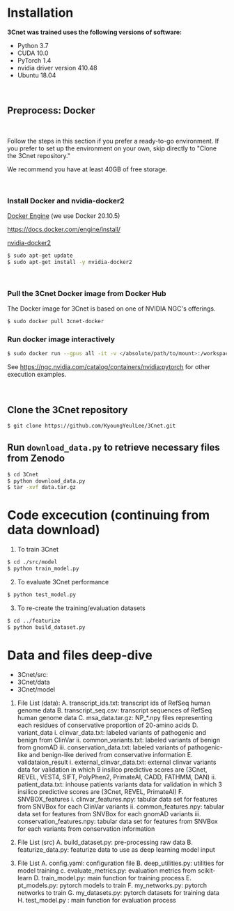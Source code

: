 ﻿# Installation

__3Cnet was trained uses the following versions of software:__
- Python 3.7
- CUDA 10.0
- PyTorch 1.4
- nvidia driver version 410.48
- Ubuntu 18.04

<br>

## Preprocess: Docker
<br>

Follow the steps in this section if you prefer a ready-to-go environment.
If you prefer to set up the environment on your own, skip directly to "Clone the 3Cnet repository."

We recommend you have at least 40GB of free storage.

<br>

### __Install Docker and nvidia-docker2__

<ins>Docker Engine</ins> (we use Docker 20.10.5)

https://docs.docker.com/engine/install/


<ins>nvidia-docker2</ins>

```bash
$ sudo apt-get update
$ sudo apt-get install -y nvidia-docker2
```
<br>

### __Pull the 3Cnet Docker image from Docker Hub__
The Docker image for 3Cnet is based on one of NVIDIA NGC's offerings.

```bash
$ sudo docker pull 3cnet-docker
```

### __Run docker image interactively__

```bash
$ sudo docker run --gpus all -it -v </absolute/path/to/mount>:/workspace 3cnet-docker
```

See https://ngc.nvidia.com/catalog/containers/nvidia:pytorch for other execution examples.

<br>

## Clone the 3Cnet repository

```bash
$ git clone https://github.com/KyoungYeulLee/3Cnet.git
```

## Run `download_data.py` to retrieve necessary files from Zenodo

```bash
$ cd 3Cnet
$ python download_data.py
$ tar -xvf data.tar.gz
```

# Code excecution (continuing from data download)

1. To train 3Cnet

```bash
$ cd ./src/model
$ python train_model.py
```

2. To evaluate 3Cnet performance

```bash
$ python test_model.py
```

3. To re-create the training/evaluation datasets

```bash
$ cd ../featurize
$ python build_dataset.py
```

# Data and files deep-dive

- 3Cnet/src: 
- 3Cnet/data
- 3Cnet/model

1. File List (data): 
        A. transcript_ids.txt: transcript ids of RefSeq human genome data
        B. transcript_seq.csv: transcript sequences of RefSeq human genome data
        C. msa_data.tar.gz: NP_*.npy files representing each residues of conservative proportion of 20-amino acids
        D. variant_data
                i. clinvar_data.txt: labeled variants of pathogenic and benign from ClinVar
                ii. common_variants.txt: labeled variants of benign from gnomAD
                iii. conservation_data.txt: labeled variants of pathogenic-like and benign-like derived from conservative
                        information
        E. validataion_result
                i. external_clinvar_data.txt: external clinvar variants data for validation in which 9 insilico predictive scores
                        are (3Cnet, REVEL, VEST4, SIFT, PolyPhen2, PrimateAI, CADD, FATHMM, DAN)
                ii. patient_data.txt: inhouse patients variants data for validation in which 3 insilico predictive scores are
                        (3Cnet, REVEL, PrimateAI)
        F. SNVBOX_features
                i. clinvar_features.npy: tabular data set for features from SNVBox for each ClinVar variants
                ii. common_features.npy: tabular data set for features from SNVBox for each gnomAD variants
                iii. conservation_features.npy: tabular data set for features from SNVBox for each variants from conservation
                        information


2. File List (src)
        A. build_dataset.py: pre-processing raw data
        B. featurize_data.py: featurize data to use as deep learning model input


3. File List
A. config.yaml: configuration file
B. deep_utilities.py: utilities for model training
c. evaluate_metrics.py: evaluation metrics from scikit-learn
D. train_model.py: main function for training process
E. pt_models.py: pytorch models to train
F. my_networks.py: pytorch networks to train
G. my_datasets.py: pytorch datasets for training data
H. test_model.py : main function for evaluation process

#